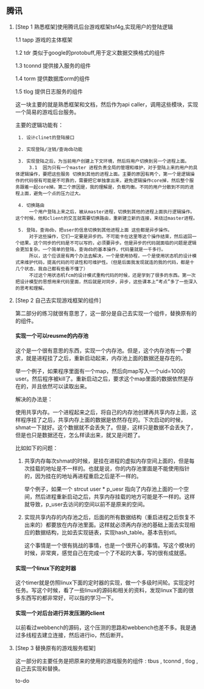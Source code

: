## 腾讯

1. [Step 1 熟悉框架]使用腾讯后台游戏框架tsf4g,实现用户的登陆逻辑

    1.1 tapp 游戏的主体框架

    1.2 tdr 类似于google的protobuff,用于定义数据交换格式的组件

    1.3 tconnd 提供接入服务的组件

    1.4 torm 提供数据库orm的组件

    1.5 tlog 提供日志服务的组件

    这一块主要的就是熟悉框架和文档，然后作为api caller，调用这些模块，实现一个简易的游戏后台服务。

    主要的逻辑功能有：

        1. 设计clinet的登陆接口

        2. 实现登陆/注销/查询db功能

        3. 实现登陆之后，为当前用户创建上下文环境，然后将用户切换到另一个进程上面。
            3.1  因为只有一个master 进程负责全局的管理和维护，对于登陆上来的用户的具体逻辑操作，要把这些服务 切换到其他的进程上面。主要的原因有两个，第一个是逻辑操作的代码很有可能是不可靠的，需要把它单独拿出来，避免逻辑操作core掉，然后整个服务跟着一起core掉。第二个原因是，我的理解是，负载均衡。不同的用户分散到不同的进程上面，避免一个点的压力过大。

        4. 切换路由
            一个用户登陆上来之后，被从master进程，切换到其他的进程上面执行逻辑操作。这个时候，他和client的交互就需要切换路由，重新建立新的连接，来绕过master进程。

        5. 登陆，查询db，把user的信息切换到其他进程上面 这些都是异步操作。
            对于这些操作，它们一定要是异步的。不可能卡在这里等这个操作结束，然后返回一个结果。这个同步的代码是不可以写的，必须要异步。但是异步的代码就面临的问题是逻辑会更加复杂。一个简单的登陆，查询db的基本操作，代码量就是一千多行。
            所以，这个应该是有两个办法去解决，一个是使用协程，一个是使用状态机的设计模式来维护代码，提高代码的可读性和可维护性。（但是后面我发现就连的我的代码，都是十几个状态，我自己都有些看不懂了）
            不过这个用状态机fcm的设计模式重构代码的时候，还是学到了很多的东西。第一次把设计模型的思想用来代码里面，然后就是对同步，异步，这些课本上“考点”多了一些深入的思考和理解。


2. [Step 2 自己去实现游戏框架的组件]

    第二部分的练习就很有意思了，这一部分是自己去实现一个组件，替换原有的的组件。
    
    #### 实现一个可以reusme的内存池 ####
    
    这个是一个很有意思的东西，实现一个内存池。但是，这个内存池有一个要求，就是进程挂了之后，重新启动起来，内存池上面的数据还是存在的。

    举一个例子，如果程序里面有一个map，然后向map写入一个uid=100的user。然后程序被kill了。重新启动之后，要求这个map里面的数据依然是存在的，并且依然可以读取出来。

    解决的办法是：

    使用共享内存。一个进程起来之后，将自己的内存池创建再共享内存上面，这样程序挂了之后，共享内存上面的数据是依然存在的。下次启动的时候，shmat一下就好。这个数据就不会丢失了。但是，这样只是数据不会丢失了，但是也只是数据还在，怎么样读出来，就又是问题了。
    
    比如如下的问题：
    1. 共享内存每次shmat的时候，是挂在进程的虚拟内存空间上面的，但是每次挂载的地址是不一样的。也就是说，你的内存池里面是不能使用指针的，因为挂在的地址再进程重启之后是不一样的。
    
        举个例子，如果一个 strcut user * p_uesr 指向了内存池上面的一个空间，然后进程重新启动之后，共享内存挂载的地方可能是不一样的。这样就导致，p_user去访问的空间以前不是原来的空间。

    2. 实现共享内存的内存池之后，后面的所有数据结构（重启进程之后恢复不出来的）都要放在内存池里面。这样就必须再内存池的基础上面去实现相应的数据结构，比如去实现链表，实现hash_table。基本告别stl。

        这个事情是一个很有挑战的事情，也是一个很开心的事情。写这个模块的时候，非常爽，感觉自己在完成一个了不起的大事，写的很有成就感。

    
    #### 实现一个linux下的定时器 ####

    这个timer就是仿照linux下面的定时器的实现，做一个多级时间轮。实现定时任务。写这个时候，看了一些linux的源码和相关的资料，发现linux下面的很多东西写的都非常好，可以指的学习一下。

    #### 实现一个对后台进行并发压测的client ####

    以前看过webbench的源码，这个压测的思路和webbench也差不多。我是通过多线程去建立连接，然后进行io，然后断开。



3. [Step 3 替换原有的游戏服务框架]

    这一部分的主要任务是把原来的使用的游戏服务的组件 : tbus , tconnd , tlog ,自己去实现和替换。

    to-do
